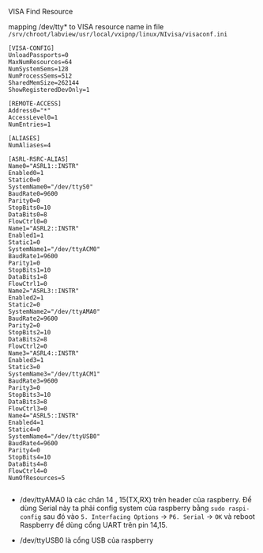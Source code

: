 VISA Find Resource

mapping  /dev/tty* to VISA resource name in file ```/srv/chroot/labview/usr/local/vxipnp/linux/NIvisa/visaconf.ini```

```
[VISA-CONFIG]
UnloadPassports=0
MaxNumResources=64
NumSystemSems=128
NumProcessSems=512
SharedMemSize=262144
ShowRegisteredDevOnly=1

[REMOTE-ACCESS]
Address0="*"
AccessLevel0=1
NumEntries=1

[ALIASES]
NumAliases=4

[ASRL-RSRC-ALIAS]
Name0="ASRL1::INSTR"
Enabled0=1
Static0=0
SystemName0="/dev/ttyS0"
BaudRate0=9600
Parity0=0
StopBits0=10
DataBits0=8
FlowCtrl0=0
Name1="ASRL2::INSTR"
Enabled1=1
Static1=0
SystemName1="/dev/ttyACM0"
BaudRate1=9600
Parity1=0
StopBits1=10
DataBits1=8
FlowCtrl1=0
Name2="ASRL3::INSTR"
Enabled2=1
Static2=0
SystemName2="/dev/ttyAMA0"
BaudRate2=9600
Parity2=0
StopBits2=10
DataBits2=8
FlowCtrl2=0
Name3="ASRL4::INSTR"
Enabled3=1
Static3=0
SystemName3="/dev/ttyACM1"
BaudRate3=9600
Parity3=0
StopBits3=10
DataBits3=8
FlowCtrl3=0
Name4="ASRL5::INSTR"
Enabled4=1
Static4=0
SystemName4="/dev/ttyUSB0"
BaudRate4=9600
Parity4=0
StopBits4=10
DataBits4=8
FlowCtrl4=0
NumOfResources=5


```


- /dev/ttyAMA0 là các chân 14 , 15(TX,RX) trên header của raspberry.
Để dùng Serial này ta phải config system của raspberry bằng
 ```sudo raspi-config``` sau đó vào ```5. Interfacing Options``` -> ```P6. Serial``` -> ```OK``` và reboot Raspberry để dùng cổng UART trên pin 14,15.



- /dev/ttyUSB0 là cổng USB của raspberry